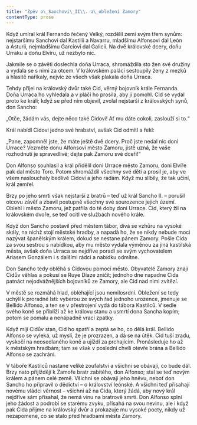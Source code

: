 ```yaml
---
title: "Zpěv o\_Sanchovi\_II\\. a\_obležení Zamory"
contentType: prose
---
```


<section>

Když umíral král Fernando řečený Velký, rozdělil zemi svým třem synům: nejstaršímu Sanchovi dal Kastilii a Navarru, mladšímu Alfonsovi dal León a Asturii, nejmladšímu Garcíovi dal Galicii. Na dvě královské dcery, doňu Urraku a doňu Elvíru, už nezbylo nic.

Jakmile se o závěti doslechla doňa Urraca, shromáždila sto žen své družiny a vydala se s nimi za otcem. V královském paláci sestoupily ženy z mezků a hlasitě naříkaly, nejvíc ze všech však plakala doňa Urraca.

Tehdy přijel na královský dvůr také Cid, věrný bojovník krále Fernanda. Doňa Urraca ho vyhledala a v pláči ho prosila, aby jí pomohl. Cid se vydal proto ke králi; když se před ním objevil, zvolal nejstarší z královských synů, don Sancho:

„Otče, žádám vás, dejte něco také Cidovi! Ať mu dáte cokoli, zaslouží si to.“

Král nabídl Cidovi jedno své hrabství, avšak Cid odmítl a řekl:

„Pane, zapomněl jste, že máte ještě dvě dcery. Proč jste nedal nic doni Urrace? Vezměte donu Alfonsovi město Zamoru, jistě uzná, že vaše rozhodnutí je spravedlivé; dejte pak Zamoru své dceři!“

Don Alfonso souhlasil a král přidělil doni Urrace město Zamoru, doni Elvíře pak dal město Toro. Potom shromáždil všechny své děti a prosil je, aby ve všem naslouchaly bedlivě Cidovi a jeho radám. Když mu slíbily, že tak učiní, král zemřel.

Brzy po jeho smrti však nejstarší z bratrů – teď už král Sancho II. – porušil otcovu závěť a zbavil postupně všechny své sourozence jejich území. Oblehl i město Zamoru, jež patřila do té doby doni Urrace. Cid, který žil na královském dvoře, se teď ocitl ve službách nového krále.

Když don Sancho postavil před městem tábor, dívá se vzhůru na vysoké skály, na nichž stojí městské hradby, a napadá ho, že se nikdy nebude moci nazývat španělským králem, dokud se nestane pánem Zamory. Pošle Cida za svou sestrou s nabídkou, aby mu město vydala výměnou za jiná kastilská města, avšak doňa Urraca se nejdříve poradí se svým vychovatelem Ariasem Gonzálem i s dalšími rádci a nabídku odmítne.

Don Sancho tedy obléhá s Cidovou pomocí město. Obyvatelé Zamory znají Cidův věhlas a pokusí se Ruye Díaze zničit; jednoho dne napadne Cida patnáct nejodvážnějších bojovníků ze Zamory, ale Cid nad nimi zvítězí.

V městě se rozmáhá hlad, obléhající jsou nemilosrdní. Obležení se tedy uchýlí k proradné lsti: vyberou ze svých řad jednoho urozence, jmenuje se Bellido Alfonso, a ten se v přestrojení vydá do tábora Kastilců. V sedle svého koně se přiblíží až ke královu stanu a usmrtí dona Sancha kopím; potom se pomalu a nenápadně vrací zpátky.

Když míjí Cidův stan, Cid ho spatří a zeptá se ho, co dělá král. Bellido Alfonso se vyleká, už myslí, že je prozrazen, a dá se na útěk. Cid tuší zradu, vyskočí na neosedlaného koně a ujíždí za prchajícím. Pronásleduje ho až k městským hradbám; tam se však v poslední chvíli otevře brána a Bellido Alfonso se zachrání.

V táboře Kastilců nastane veliké zoufalství a všichni se obávají, co bude dál. Brzy nato přijíždějí k Zamoře bratr zabitého, don Alfonso; stal se teď novým králem a pánem celé země. Všichni se obávají jeho hněvu, neboť don Sancho ho připravil o dědictví – o království leónské. A všichni teď přísahají novému vládci věrnost – všichni až na Cida, který žádá, aby nový král nejdříve sám přísahal, že nemá vinu na bratrově smrti. Don Alfonso splní jeho žádost a podrobí se starému zvyku, přísahá na svou nevinu, ale i když pak Cida přijme na královský dvůr a prokazuje mu vysoké pocty, nikdy už nezapomene, co se stalo před hradbami města Zamory.

</section>

